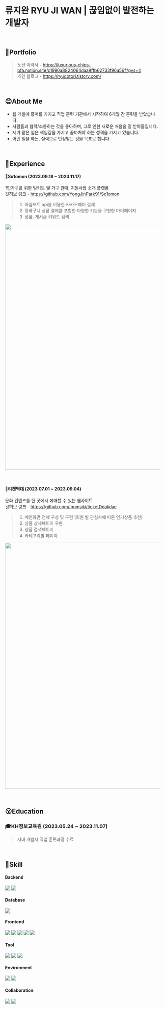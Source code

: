 # 류지완  RYU JI WAN | 끊임없이 발전하는 개발자
<br>

## 🙂Portfolio

> 노션 이력서 - https://luxurious-chips-bfa.notion.site/c1990a8824064daa9ffb62733f96a56f?pvs=4 <br>
> 개인 블로그 - https://ryudotori.tistory.com/
<br>

<!--
**Rjiwan/Rjiwan** is a ✨ _special_ ✨ repository because its `README.md` (this file) appears on your GitHub profile.

Here are some ideas to get you started:

- 🔭 I’m currently working on ...
- 🌱 I’m currently learning ...
- 👯 I’m looking to collaborate on ...
- 🤔 I’m looking for help with ...
- 💬 Ask me about ...
- 📫 How to reach me: ...
- 😄 Pronouns: ...
- ⚡ Fun fact: ...
-->

## 😊About Me

- 웹 개발에 흥미를 가지고 직업 훈련 기관에서 시작하여 6개월 간 훈련을 받았습니다. <br>
- 사람들과 협력/소통하는 것을 좋아하며, 그로 인한 새로운 배움을 잘 받아들입니다. <br>
- 제가 맡은 일은 책임감을 가지고 끝마쳐야 하는 성격을 가지고 있습니다. <br>
- 어떤 일을 하든, 실력으로 인정받는 것을 목표로 합니다. <br>

<br>
  
## 🧐Experience


#### 🎨So1omon (2023.09.18 ~ 2023.11.17)
1인가구를 위한 밀키트 및 가구 판매, 지원사업 소개 플랫폼 <br>
깃허브 링크 - https://github.com/YongJinPark91/So1omon<br>
> 1. 아임포트 api를 이용한 카카오페이 결제
> 2. 장바구니 상품 결제를 포함한 다양한 기능을 구현한 마이페이지
> 3. 상품, 게시글 키워드 검색

<img src="https://github.com/YongJinPark91/So1omon/blob/main/readme/%EB%A9%94%EC%9D%B8%ED%8E%98%EC%9D%B4%EC%A7%80.gif?raw=true" width="800"> <br>

<br>

#### 🎨티켓딱대 (2023.07.01 ~ 2023.09.04)
문화 컨텐츠를 한 곳에서 에매할 수 있는 웹사이트 <br>
깃허브 링크 - https://github.com/inumsiki/ticketDdakdae <br>
> 1. 메인화면 전체 구성 및 구현 (회원 별 관심사에 따른 인기상품 추천)
> 2. 상품 상세페이지 구현
> 3. 상품 검색페이지
> 4. 카테고리별 페이지

<img src="https://github.com/inumsiki/ticketDdakdae/assets/134485808/2e83cb2d-6f2a-4f20-b888-06751819b575" width="800"><br>

<br>

## 😮Education

### 🎓KH정보교육원 (2023.05.24 ~ 2023.11.07)
> 자바 개발자 직업 훈련과정 수료
<br>
  
## 🤩Skill

#### Backend
<p>
  <img src="https://img.shields.io/badge/java-%23007396.svg?&style=for-the-badge&logo=java&logoColor=white" />
  <img src="https://img.shields.io/badge/JSP&Servlet-%236DB33F.svg?&style=for-the-badge" />
</p>

#### Database
<p>
  <img src="https://img.shields.io/badge/oracleDB-%23F80000.svg?&style=for-the-badge&logo=oracle&logoColor=white" />
</p>

#### Frontend
<p>
  <img src="https://img.shields.io/badge/html5-%23E34F26.svg?&style=for-the-badge&logo=html5&logoColor=white" />
  <img src="https://img.shields.io/badge/css3-%231572B6.svg?&style=for-the-badge&logo=css3&logoColor=white" />
  <img src="https://img.shields.io/badge/javascript-%23F7DF1E.svg?&style=for-the-badge&logo=javascript&logoColor=black" />
  <img src="https://img.shields.io/badge/jquery-%230769AD.svg?&style=for-the-badge&logo=jquery&logoColor=white" />
  <img src="https://img.shields.io/badge/Ajax-%230063CB.svg?&style=for-the-badge" />
</p>

#### Tool
<p>
  <img src="https://img.shields.io/badge/eclipse-%232C2255.svg?&style=for-the-badge&logo=eclipse%20ide&logoColor=white" />
  <img src="https://img.shields.io/badge/visual%20studio%20code-%23007ACC.svg?&style=for-the-badge&logo=visual%20studio%20code&logoColor=white" />
  <img src="https://img.shields.io/badge/STS-%236DB33F.svg?&style=for-the-badge&logo=spring&logoColor=white" />
</p>

#### Environment
<p>
  <img src="https://img.shields.io/badge/apache%20tomcat-%23F8DC75.svg?&style=for-the-badge&logo=apache%20tomcat&logoColor=black" />
  <img src="https://img.shields.io/badge/windows-%230078D6.svg?&style=for-the-badge&logo=windows&logoColor=white" />
</p>

#### Collaboration
<p>
  <img src="https://img.shields.io/badge/github-%23181717.svg?&style=for-the-badge&logo=github&logoColor=white" />
  <img src="https://img.shields.io/badge/Source%20Tree-%230052CC.svg?&style=for-the-badge&logo=atlassian&logoColor=white" />
</p>




